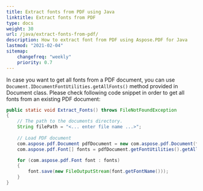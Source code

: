 ```yaml
---
title: Extract fonts from PDF using Java
linktitle: Extract fonts from PDF
type: docs
weight: 30
url: /java/extract-fonts-from-pdf/
description: How to extract font from PDF using Aspose.PDF for Java
lastmod: "2021-02-04"
sitemap:
    changefreq: "weekly"
    priority: 0.7
---
```


In case you want to get all fonts from a PDF document, you can use `Document.IDocumentFontUtilities.getAllFonts()` method provided in Document class. 
Please check following code snippet in order to get all fonts from an existing PDF document:

```java
public static void Extract_Fonts() throws FileNotFoundException
{
    // The path to the documents directory.
    String filePath = "<... enter file name ...>";
    
    // Load PDF document
    com.aspose.pdf.Document pdfDocument = new com.aspose.pdf.Document(filePath);
    com.aspose.pdf.Font[] fonts = pdfDocument.getFontUtilities().getAllFonts();

    for (com.aspose.pdf.Font font : fonts)
    {
        font.save(new FileOutputStream(font.getFontName()));
    }
}
```
